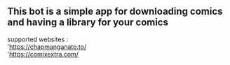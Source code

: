 
This bot is a simple app for downloading comics and having a library for your comics
-

supported websites :
<br>'https://chapmanganato.to/
<br>'https://comixextra.com/
